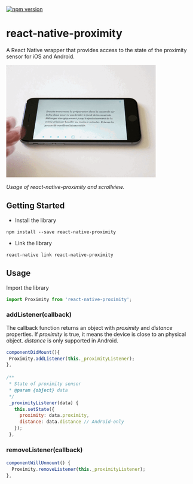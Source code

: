 [![npm version](https://badge.fury.io/js/react-native-proximity.svg)](https://badge.fury.io/js/react-native-proximity)

# react-native-proximity

A React Native wrapper that provides access to the state of the proximity sensor for iOS and Android.

![](https://github.com/3posol/react-native-proximity/raw/master/demo.gif)

_Usage of react-native-proximity and scrollview._

## Getting Started

- Install the library

```shell
npm install --save react-native-proximity
```

- Link the library

```shell
react-native link react-native-proximity
```

## Usage

Import the library

```javascript
import Proximity from 'react-native-proximity';
```

### addListener(callback)

The callback function returns an object with _proximity_ and _distance_ properties. If _proximity_ is true, it means the device is close to an physical object. _distance_ is only supported in Android.

```javascript
componentDidMount(){
 Proximity.addListener(this._proximityListener);
},

/**
 * State of proximity sensor
 * @param {object} data
 */
 _proximityListener(data) {
   this.setState({
     proximity: data.proximity,
     distance: data.distance // Android-only
   });
 },
```

### removeListener(callback)

```javascript
componentWillUnmount() {
  Proximity.removeListener(this._proximityListener);
},
```
